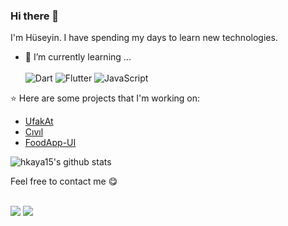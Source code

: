 ### Hi there 👋
I'm Hüseyin.
I have spending my days to learn new technologies.

- 📃 I’m currently learning ...
<br><br>
![Dart](https://img.shields.io/badge/dart-%230175C2.svg?style=for-the-badge&logo=dart&logoColor=white)
![Flutter](https://img.shields.io/badge/Flutter-%2302569B.svg?style=for-the-badge&logo=Flutter&logoColor=white)
![JavaScript](https://img.shields.io/badge/javascript-%23323330.svg?style=for-the-badge&logo=javascript&logoColor=%23F7DF1E)

:star: Here are some projects that I'm working on:
- [UfakAt](https://play.google.com/store/apps/details?id=com.app.ufakat)
- [Cıvıl](https://github.com/hkaya15/Civil)
- [FoodApp-UI](https://github.com/hkaya15/Food-App-UI-Flutter/tree/master/FoodApp)

![hkaya15's github stats](https://bad-apple-github-readme.vercel.app/api?show_bg=1&username=hkaya15)

Feel free to contact me :yum:
<br><br>

[<img src="https://img.shields.io/badge/Gmail-D14836?style=for-the-badge&logo=gmail&logoColor=white">](mailto:kayahuseyin15@gmail.com)
[<img src="https://img.shields.io/badge/LinkedIn-0077B5?style=for-the-badge&logo=linkedin&logoColor=white">](https://www.linkedin.com/in/huseyinnkaya/)
